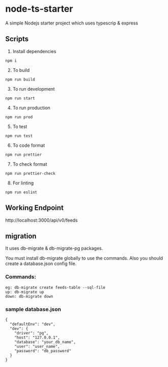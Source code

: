 # node-ts-starter

A simple Nodejs starter project which uses typescrip &amp; express

## Scripts

1. Install dependencies

```
npm i
```

2. To build

```
npm run build
```

3. To run development

```
npm run start
```

4. To run production

```
npm run prod
```

5. To test

```
npm run test
```

6. To code format

```
npm run prettier
```

7. To check format

```
npm run prettier-check
```

8. For linting

```
npm run eslint
```

## Working Endpoint

http://localhost:3000/api/v0/feeds

## migration

It uses db-migrate & db-migrate-pg packages.

You must install db-migrate globally to use the commands.
Also you should create a database.json config file.

### Commands:

```
eg: db-migrate create feeds-table --sql-file
up: db-migrate up
down: db-migrate down
```

### sample database.json

```
{
  "defaultEnv": "dev",
  "dev": {
    "driver": "pg",
    "host": "127.0.0.1",
    "database": "your_db_name",
    "user": "user_name",
    "password": "db_password"
  }
}
```
